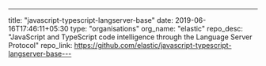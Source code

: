 ---
title: "javascript-typescript-langserver-base"
date: 2019-06-16T17:46:11+05:30
type: "organisations"
org_name: "elastic"
repo_desc: "JavaScript and TypeScript code intelligence through the Language Server Protocol"
repo_link: https://github.com/elastic/javascript-typescript-langserver-base---